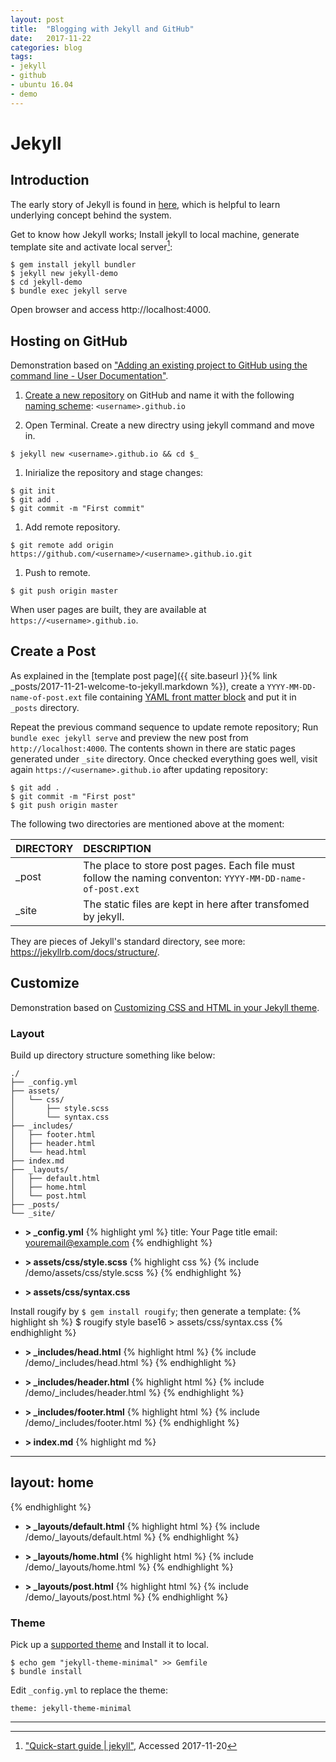 ```yaml
---
layout: post
title:  "Blogging with Jekyll and GitHub"
date:   2017-11-22
categories: blog
tags:
- jekyll
- github
- ubuntu 16.04
- demo
---
```


# Jekyll

## Introduction

The early story of Jekyll is found in [here](http://tom.preston-werner.com/2008/11/17/blogging-like-a-hacker.html), which is helpful to learn underlying concept behind the system. 

Get to know how Jekyll works; Install jekyll to local machine, generate template site and activate local server[^1]:
```
$ gem install jekyll bundler
$ jekyll new jekyll-demo
$ cd jekyll-demo
$ bundle exec jekyll serve
```
Open browser and access http://localhost:4000.

## Hosting on GitHub

Demonstration based on ["Adding an existing project to GitHub using the command line - User Documentation"](https://help.github.com/articles/adding-an-existing-project-to-github-using-the-command-line/).

1. [Create a new repository](https://help.github.com/articles/creating-a-new-repository/) on GitHub and name it with the following [naming scheme](https://help.github.com/articles/user-organization-and-project-pages/): `<username>.github.io`

1. Open Terminal. Create a new directry using jekyll command and move in.
```
$ jekyll new <username>.github.io && cd $_
```
1. Inirialize the repository and stage changes:
```
$ git init
$ git add .
$ git commit -m "First commit"
```
1. Add remote repository.
```
$ git remote add origin https://github.com/<username>/<username>.github.io.git
```
1. Push to remote.
```
$ git push origin master
```
When user pages are built, they are available at `https://<username>.github.io`.

## Create a Post
As explained in the [template post page]({{ site.baseurl }}{% link _posts/2017-11-21-welcome-to-jekyll.markdown %}), create a `YYYY-MM-DD-name-of-post.ext` file containing [YAML front matter block](https://jekyllrb.com/docs/frontmatter/) and put it in `_posts` directory.

Repeat the previous command sequence to update remote repository; Run `bundle exec jekyll serve` and preview the new post from `http://localhost:4000`. The contents shown in there are static pages generated under `_site` directory. Once checked everything goes well, visit again `https://<username>.github.io` after updating repository:

```
$ git add .
$ git commit -m "First post"
$ git push origin master
```

The following two directories are mentioned above at the moment:

| DIRECTORY  | DESCRIPTION |
|:-----------|:------------|
| _post      | The place to store post pages. Each file must follow the naming conventon: `YYYY-MM-DD-name-of-post.ext` |
| _site      | The static files are kept in here after transfomed by jekyll.       |

They are pieces of Jekyll's standard directory, see more: <https://jekyllrb.com/docs/structure/>.

## Customize 

Demonstration based on [Customizing CSS and HTML in your Jekyll theme](https://help.github.com/articles/customizing-css-and-html-in-your-jekyll-theme/).

### Layout
Build up directory structure something like below:

```
./
├── _config.yml
├── assets/
│   └── css/
│       ├── style.scss
│       └── syntax.css
├── _includes/
│   ├── footer.html
│   ├── header.html
│   └── head.html
├── index.md
├── _layouts/
│   ├── default.html
│   ├── home.html
│   └── post.html
├── _posts/
└── _site/
```

* **> _config.yml**
{% highlight yml %}
title: Your Page title
email: youremail@example.com
{% endhighlight %}

* **> assets/css/style.scss**
{% highlight css %}
{% include /demo/assets/css/style.scss %}
{% endhighlight %}

* **> assets/css/syntax.css**

Install rougify by `$ gem install rougify`; then generate a template:
{% highlight sh %}
$ rougify style base16 > assets/css/syntax.css
{% endhighlight %}

* **> _includes/head.html**
{% highlight html %}
{% include /demo/_includes/head.html %}
{% endhighlight %}

* **> _includes/header.html**
{% highlight html %}
{% include /demo/_includes/header.html %}
{% endhighlight %}

* **> _includes/footer.html**
{% highlight html %}
{% include /demo/_includes/footer.html %}
{% endhighlight %}

* **> index.md**
{% highlight md %}
---
layout: home
---
{% endhighlight %}

* **> _layouts/default.html**
{% highlight html %}
{% include /demo/_layouts/default.html %}
{% endhighlight %}

* **> _layouts/home.html**
{% highlight html %}
{% include /demo/_layouts/home.html %}
{% endhighlight %}

* **> _layouts/post.html**
{% highlight html %}
{% include /demo/_layouts/post.html %}
{% endhighlight %}

### Theme

Pick up a [supported theme](https://pages.github.com/themes/) and Install it to local.
```
$ echo gem "jekyll-theme-minimal" >> Gemfile
$ bundle install
```

Edit `_config.yml` to replace the theme:
```
theme: jekyll-theme-minimal
```
---

[^1]: ["Quick-start guide \| jekyll"](https://jekyllrb.com/docs/quickstart/), Accessed 2017-11-20


